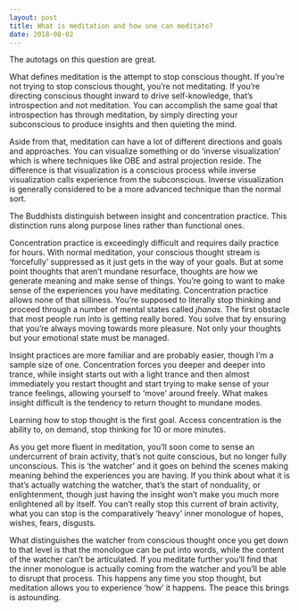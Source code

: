 ```yaml
---
layout: post
title: What is meditation and how one can meditate?
date: 2018-08-02
---
```


<p>The autotags on this question are great.</p><p>What defines meditation is the attempt to stop conscious thought. If you’re not trying to stop conscious thought, you’re not meditating. If you’re directing conscious thought inward to drive self-knowledge, that’s introspection and not meditation. You can accomplish the same goal that introspection has through meditation, by simply directing your subconscious to produce insights and then quieting the mind.</p><p>Aside from that, meditation can have a lot of different directions and goals and approaches. You can visualize something or do ‘inverse visualization’ which is where techniques like OBE and astral projection reside. The difference is that visualization is a conscious process while inverse visualization calls experience from the subconscious. Inverse visualization is generally considered to be a more advanced technique than the normal sort.</p><p>The Buddhists distinguish between insight and concentration practice. This distinction runs along purpose lines rather than functional ones.</p><p>Concentration practice is exceedingly difficult and requires daily practice for hours. With normal meditation, your conscious thought stream is ‘forcefully’ suppressed as it just gets in the way of your goals. But at some point thoughts that aren’t mundane resurface, thoughts are how we generate meaning and make sense of things. You’re going to want to make sense of the experiences you have meditating. Concentration practice allows none of that silliness. You’re supposed to literally stop thinking and proceed through a number of mental states called <i>jhanas</i>. The first obstacle that most people run into is getting really bored. You solve that by ensuring that you’re always moving towards more pleasure. Not only your thoughts but your emotional state must be managed.</p><p>Insight practices are more familiar and are probably easier, though I’m a sample size of one. Concentration forces you deeper and deeper into trance, while insight starts out with a light trance and then almost immediately you restart thought and start trying to make sense of your trance feelings, allowing yourself to ‘move’ around freely. What makes insight difficult is the tendency to return thought to mundane modes.</p><p>Learning how to stop thought is the first goal. Access concentration is the ability to, on demand, stop thinking for 10 or more minutes.</p><p>As you get more fluent in meditation, you’ll soon come to sense an undercurrent of brain activity, that’s not quite conscious, but no longer fully unconscious. This is ‘the watcher’ and it goes on behind the scenes making meaning behind the experiences you are having. If you think about what it is that’s actually watching the watcher, that’s the start of nonduality, or enlightenment, though just having the insight won’t make you much more enlightened all by itself. You can’t really stop this current of brain activity, what you can stop is the comparatively ‘heavy’ inner monologue of hopes, wishes, fears, disgusts.</p><p>What distinguishes the watcher from conscious thought once you get down to that level is that the monologue can be put into words, while the content of the watcher can’t be articulated. If you meditate further you’ll find that the inner monologue is actually coming from the watcher and you’ll be able to disrupt that process. This happens any time you stop thought, but meditation allows you to experience ‘how’ it happens. The peace this brings is astounding.</p>
